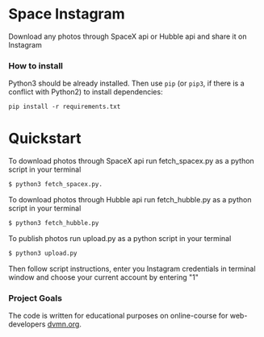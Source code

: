 # Space Instagram

Download any photos through SpaceX api or Hubble api and share it on Instagram

### How to install

Python3 should be already installed. 
Then use `pip` (or `pip3`, if there is a conflict with Python2) to install dependencies:
```
pip install -r requirements.txt
```

# Quickstart
To download photos through SpaceX api run fetch_spacex.py as a python script in your terminal
```bash
$ python3 fetch_spacex.py.
```

To download photos through Hubble api run fetch_hubble.py as a python script in your terminal
```bash
$ python3 fetch_hubble.py
```

To publish photos run upload.py as a python script in your terminal
```bash
$ python3 upload.py
```
Then follow script instructions, enter you Instagram credentials in terminal window 
and choose your current account by entering "1"

### Project Goals

The code is written for educational purposes on online-course for web-developers [dvmn.org](https://dvmn.org/).